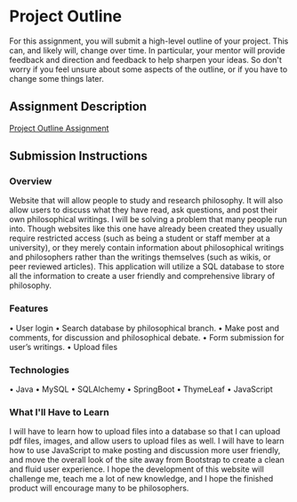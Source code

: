 # Project Outline
For this assignment, you will submit a high-level outline of your project. This can, and likely will, change over time. In particular, your mentor will provide feedback and direction and feedback to help sharpen your ideas. So don't worry if you feel unsure about some aspects of the outline, or if you have to change some things later.

## Assignment Description
[Project Outline Assignment](https://education.launchcode.org/liftoff/assignments/project-outline/)

## Submission Instructions

### Overview

Website that will allow people to study and research philosophy. It will also allow users to discuss what they have read, ask questions, and post their own philosophical writings. I will be solving a problem that many people run into. Though websites like this one have already been created they usually require restricted access (such as being a student or staff member at a university), or they merely contain information about philosophical writings and philosophers rather than the writings themselves (such as wikis, or peer reviewed articles). This application will utilize a SQL database to store all the information to create a user friendly and comprehensive library of philosophy. 

### Features

•	User login
•	Search database by philosophical branch.
•	Make post and comments, for discussion and philosophical debate.
•	Form submission for user’s writings.
•	Upload files

### Technologies

•	Java
•	MySQL
•	SQLAlchemy
•	SpringBoot
•	ThymeLeaf
•	JavaScript

### What I'll Have to Learn

I will have to learn how to upload files into a database so that I can upload pdf files, images, and allow users to upload files as well. I will have to learn how to use JavaScript to make posting and discussion more user friendly, and move the overall look of the site away from Bootstrap to create a clean and fluid user experience. I hope the development of this website will challenge me, teach me  a lot of new knowledge, and I hope the finished product will encourage many to be philosophers.
